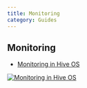 ```yaml
---
title: Monitoring
category: Guides
---
```


## Monitoring
- <a href="https://www.youtube.com/watch?v=PIONb1OMEvY">Monitoring in Hive OS</a>

<a href="http://www.youtube.com/watch?feature=player_embedded&v=PIONb1OMEvY
" target="_blank"><img src="http://img.youtube.com/vi/PIONb1OMEvY/0.jpg"
alt="Monitoring in Hive OS"></a>
